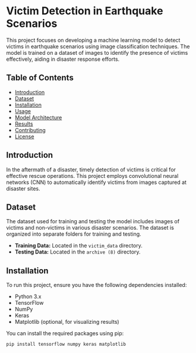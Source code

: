 # Victim Detection in Earthquake Scenarios

This project focuses on developing a machine learning model to detect victims in earthquake scenarios using image classification techniques. The model is trained on a dataset of images to identify the presence of victims effectively, aiding in disaster response efforts.

## Table of Contents
- [Introduction](#introduction)
- [Dataset](#dataset)
- [Installation](#installation)
- [Usage](#usage)
- [Model Architecture](#model-architecture)
- [Results](#results)
- [Contributing](#contributing)
- [License](#license)

## Introduction

In the aftermath of a disaster, timely detection of victims is critical for effective rescue operations. This project employs convolutional neural networks (CNN) to automatically identify victims from images captured at disaster sites.

## Dataset

The dataset used for training and testing the model includes images of victims and non-victims in various disaster scenarios. The dataset is organized into separate folders for training and testing.

- **Training Data:** Located in the `victim_data` directory.
- **Testing Data:** Located in the `archive (8)` directory.

## Installation

To run this project, ensure you have the following dependencies installed:

- Python 3.x
- TensorFlow
- NumPy
- Keras
- Matplotlib (optional, for visualizing results)

You can install the required packages using pip:

```bash
pip install tensorflow numpy keras matplotlib
